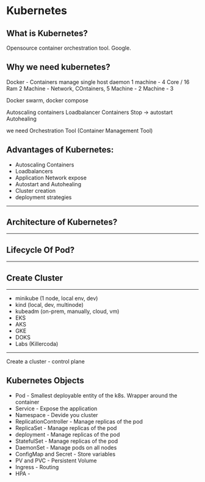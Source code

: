 # Kubernetes

## What is Kubernetes?
Opensource container orchestration tool. Google.

## Why we need kubernetes?
Docker - Containers manage
single host daemon 
1 machine - 4 Core / 16 Ram
2 Machine - Network, COntainers, 
5 Machine - 2 Machine - 3

Docker swarm, docker compose

Autoscaling containers
Loadbalancer Containers 
Stop -> autostart
Autohealing

we need Orchestration Tool (Container Management Tool)

## Advantages of Kubernetes:
- Autoscaling Containers
- Loadbalancers
- Application Network expose
- Autostart and Autohealing
- Cluster creation
- deployment strategies
------------------------ 

## Architecture of Kubernetes?
-----------------------

## Lifecycle Of Pod?
-----------------

## Create Cluster
----------
- minikube (1 node, local env, dev)
- kind (local, dev, multinode)
- kubeadm (on-prem, manually, cloud, vm)
- EKS
- AKS
- GKE
- DOKS
- Labs (Killercoda)
---------

Create a cluster - control plane

## Kubernetes Objects
- Pod - Smallest deployable entity of the k8s. Wrapper around the container
- Service - Expose the application
- Namespace - Devide you cluster 
- ReplicationController - Manage replicas of the pod
- ReplicaSet - Manage replicas of the pod
- deployment - Manage replicas of the pod
- StatefulSet - Manage replicas of the pod
- DaemonSet - Manage pods on all nodes
- ConfigMap and Secret - Store variables
- PV and PVC - Persistent Volume
- Ingress - Routing
- HPA - 












